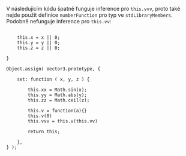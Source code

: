 V následujícím kódu špatně funguje inference pro `this.vvv`, proto také nejde použít definice `numberFunction` pro
typ ve `stdLibraryMembers`. Podobně nefunguje inference pro `this.vv`:

```function Vector3( x, y, z ) {

    this.x = x || 0;
    this.y = y || 0;
    this.z = z || 0;

}

Object.assign( Vector3.prototype, {

    set: function ( x, y, z ) {

        this.xx = Math.sin(x);
        this.yy = Math.abs(y);
        this.zz = Math.ceil(z);

        this.v = function(a){}
        this.v(0)
        this.vvv = this.v(this.vv)

        return this;

    },
} );
```